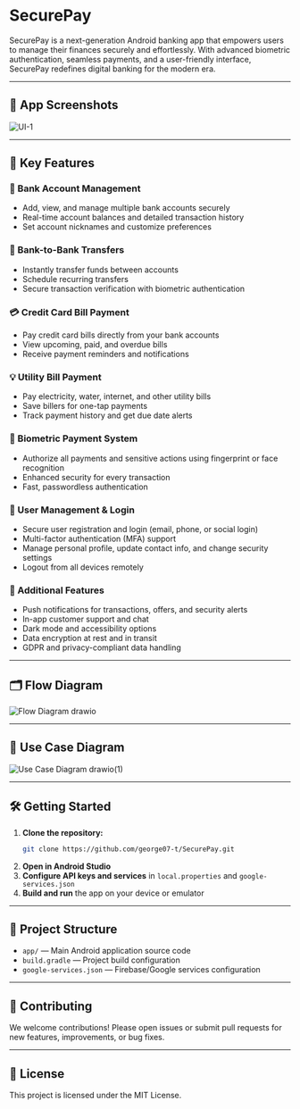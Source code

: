 # SecurePay

SecurePay is a next-generation Android banking app that empowers users to manage their finances securely and effortlessly. With advanced biometric authentication, seamless payments, and a user-friendly interface, SecurePay redefines digital banking for the modern era.

---

## 📱 App Screenshots
<!-- Add screenshots of your app here -->
![UI-1](https://github.com/user-attachments/assets/32b26145-3fb7-4164-9b86-682136082f68)

---

## 🚀 Key Features

### 🏦 Bank Account Management
- Add, view, and manage multiple bank accounts securely
- Real-time account balances and detailed transaction history
- Set account nicknames and customize preferences

### 🔄 Bank-to-Bank Transfers
- Instantly transfer funds between accounts
- Schedule recurring transfers
- Secure transaction verification with biometric authentication

### 💳 Credit Card Bill Payment
- Pay credit card bills directly from your bank accounts
- View upcoming, paid, and overdue bills
- Receive payment reminders and notifications

### 💡 Utility Bill Payment
- Pay electricity, water, internet, and other utility bills
- Save billers for one-tap payments
- Track payment history and get due date alerts

### 🔐 Biometric Payment System
- Authorize all payments and sensitive actions using fingerprint or face recognition
- Enhanced security for every transaction
- Fast, passwordless authentication

### 👤 User Management & Login
- Secure user registration and login (email, phone, or social login)
- Multi-factor authentication (MFA) support
- Manage personal profile, update contact info, and change security settings
- Logout from all devices remotely

### 📱 Additional Features
- Push notifications for transactions, offers, and security alerts
- In-app customer support and chat
- Dark mode and accessibility options
- Data encryption at rest and in transit
- GDPR and privacy-compliant data handling

---

## 🗂️ Flow Diagram
<!-- Add your app's flow diagram here -->
![Flow Diagram drawio](https://github.com/user-attachments/assets/31c39c96-9da1-4c8b-a2de-4a7e0932fe35)

---

## 📝 Use Case Diagram
<!-- Add your app's use case diagram here -->
![Use Case Diagram drawio(1)](https://github.com/user-attachments/assets/089595fd-b087-492d-8414-5bfbfda9d280)

---
## 🛠️ Getting Started

1. **Clone the repository:**
   ```sh
   git clone https://github.com/george07-t/SecurePay.git
   ```
2. **Open in Android Studio**
3. **Configure API keys and services** in `local.properties` and `google-services.json`
4. **Build and run** the app on your device or emulator

---

## 📂 Project Structure
- `app/` — Main Android application source code
- `build.gradle` — Project build configuration
- `google-services.json` — Firebase/Google services configuration

---

## 🤝 Contributing
We welcome contributions! Please open issues or submit pull requests for new features, improvements, or bug fixes.

---

## 📄 License
This project is licensed under the MIT License.
